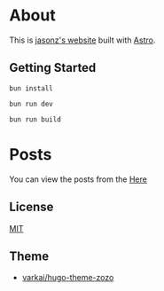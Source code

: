 # About

This is [jasonz's website](https://jasonz-z.com) built with [Astro](https://astro.build). 


## Getting Started

```shell
bun install

bun run dev

bun run build
```

# Posts

You can view the posts from the [Here](https://github.com/jasonz1987/jasonz-website/tree/main/src/content/posts)


## License

[MIT](./LICENSE)

## Theme

- [varkai/hugo-theme-zozo](https://github.com/varkai/hugo-theme-zozo)

